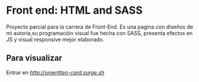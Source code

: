 # Front end: HTML and SASS
Proyecto parcial para la carrera de Front-End.
Es una pagina con diseños de mi autoría,su programación visual fue hecha con SASS, presenta efectos en JS y visual responsive mejor elaborado.
## Para visualizar 
Entrar en *http://unwritten-card.surge.sh*
